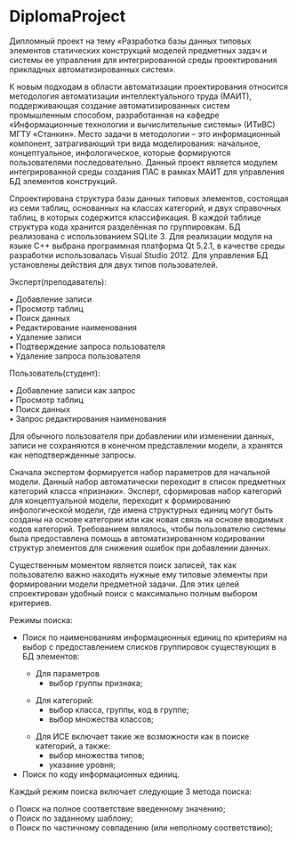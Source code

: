 # DiplomaProject

Дипломный проект на тему «Разработка базы данных типовых элементов статических конструкций моделей предметных задач и системы ее управления для интегрированной среды проектирования прикладных автоматизированных систем».

К новым подходам в области автоматизации проектирования относится методология автоматизации интеллектуального труда (МАИТ), поддерживающая создание автоматизированных систем промышленным способом, разработанная на кафедре «Информационные технологии и вычислительные системы» (ИТиВС) МГТУ «Станкин».  Место задачи в методологии – это информационный компонент, затрагивающий три вида моделирования: начальное, концептуальное, инфологическое, которые формируются пользователями последовательно. 
Данный проект является модулем интегрированной среды создания ПАС в рамках МАИТ для управления БД элементов конструкций. 

Спроектирована структура базы данных типовых элементов, состоящая из семи таблиц, основанных на классах категорий, и двух справочных таблиц, в которых содержится классификация. В каждой таблице структура кода хранится разделённая по группировкам.
БД реализована с использованием SQLite 3.  Для реализации модуля на языке C++ выбрана программная платформа Qt 5.2.1, в качестве среды разработки использовалась Visual Studio 2012.
Для управления БД установлены действия для двух типов пользователей.

<p>Эксперт(преподаватель):</p>
•	Добавление записи <br>
•	Просмотр таблиц<br>
•	Поиск данных<br>
•	Редактирование наименования<br>
•	Удаление записи<br>
•	Подтверждение запроса пользователя<br>
•	Удаление запроса пользователя<br>

<p>Пользователь(студент):</p>
•	Добавление записи как запрос<br>
•	Просмотр таблиц<br>
•	Поиск данных<br>
•	Запрос редактирования наименования

Для обычного пользователя при добавлении или изменении данных, записи не сохраняются в конечном представлении модели, а хранятся как неподтвержденные запросы.

Сначала экспертом формируется набор параметров для начальной модели. Данный набор автоматически переходит в список предметных категорий класса «признаки».  Эксперт, сформировав набор категорий для концептуальной модели, переходит к формированию инфологической модели, где имена структурных единиц могут быть созданы на основе категории или как новая связь на основе вводимых кодов категорий.
Требованием являлось, чтобы пользователю системы была предоставлена помощь в автоматизированном кодировании структур элементов для снижения ошибок при добавлении данных.

Существенным моментом является поиск записей, так как пользователю важно находить нужные ему типовые элементы при формировании модели предметной задачи. Для этих целей спроектирован удобный поиск с максимально полным выбором критериев.
<p>Режимы поиска: </p>
<ul>
  <li>Поиск по наименованиям информационных единиц по критериям на выбор с предоставлением списков группировок существующих в БД элементов: </li>
  <ul>
    <li>Для параметров 
    <ul>
       <li>выбор группы признака;
    </ul>
  </ul>
  <ul>
    <li>Для категорий:
    <ul>
      <li>выбор класса, группы, код в группе;
      <li>выбор множества классов;
    </ul>
  </ul>
  <ul>
    <li>Для ИСЕ включает такие же возможности как в поиске категорий, а также:
    <ul>
      <li>выбор множества типов;
      <li>указание уровня;
    </ul>
  </ul>
  <li>Поиск по коду информационных единиц. 
</ul>
<p>Каждый режим поиска включает следующие 3 метода поиска: </p>
 o	Поиск на полное соответствие введенному значению; <br>
 o	Поиск по заданному шаблону; <br>
 o	Поиск по частичному совпадению (или неполному соответствию); <br>
  
